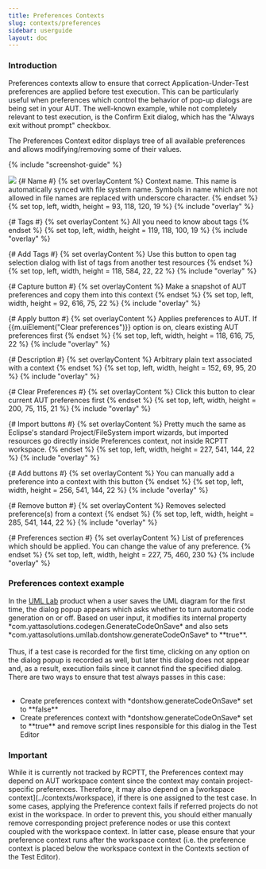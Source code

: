 ```yaml
---
title: Preferences Contexts
slug: contexts/preferences
sidebar: userguide
layout: doc
---
```


###  Introduction

Preferences contexts allow to ensure that correct Application-Under-Test preferences are applied before test execution. 
This can be particularly useful when preferences which control the behavior of pop-up dialogs are being set in your AUT. 
The well-known example, while not completely relevant to test execution, is the Confirm Exit dialog, which has the "Always exit without prompt" checkbox.

The Preferences Context editor displays tree of all available preferences and allows modifying/removing some of their values. 

{% include "screenshot-guide" %}
<div class="screenshot">
  <img src="{{site.url}}/shared/img/screenshot-preferences-context-editor.png"></img>
  {# Name #}
  {% set overlayContent %}
  Context name. This name is automatically synced with file system name. Symbols in name which are not allowed in file names are replaced with underscore character.
  {% endset %}
  {% set top, left, width, height = 93, 118, 120, 19 %}
  {% include "overlay" %}
  
  {# Tags #}
  {% set overlayContent %}
  All you need to know about tags
  {% endset %}
  {% set top, left, width, height = 119, 118, 100, 19 %}
  {% include "overlay" %}

  {# Add Tags #}
  {% set overlayContent %}
  Use this button to open tag selection dialog with list of tags from another test resources
  {% endset %}
  {% set top, left, width, height = 118, 584, 22, 22 %}
  {% include "overlay" %}
  
  {# Capture button  #}
  {% set overlayContent %}
  Make a snapshot of AUT preferences and copy them into this context
  {% endset %}
  {% set top, left, width, height = 92, 616, 75, 22 %}
  {% include "overlay" %}

  {# Apply button  #}
  {% set overlayContent %}
  Applies preferences to AUT.   If {{m.uiElement("Clear preferences")}} option is on, clears existing AUT preferences first
  {% endset %}
  {% set top, left, width, height = 118, 616, 75, 22 %}
  {% include "overlay" %}
  
   {# Description #}
  {% set overlayContent %}
  Arbitrary plain text associated with a context
  {% endset %}
  {% set top, left, width, height = 152, 69, 95, 20 %}
  {% include "overlay" %}

  {# Clear Preferences #}
  {% set overlayContent %}
  Click this button to clear current AUT preferences first
  {% endset %}
  {% set top, left, width, height = 200, 75, 115, 21 %}
  {% include "overlay" %}
  
  {# Import buttons #}
  {% set overlayContent %}
  Pretty much the same as Eclipse's standard Project/FileSystem import wizards, but imported resources go directly inside Preferences context, not inside RCPTT workspace.
  {% endset %}
  {% set top, left, width, height = 227, 541, 144, 22 %}
  {% include "overlay" %}
  
  {# Add buttons #}
  {% set overlayContent %}
  You can manually add a preference into a context with this button
  {% endset %}
  {% set top, left, width, height = 256, 541, 144, 22 %}
  {% include "overlay" %}
  
  {# Remove button #}
  {% set overlayContent %}
  Removes selected preference(s) from a context
  {% endset %}
  {% set top, left, width, height = 285, 541, 144, 22 %}
  {% include "overlay" %}
  
  {# Preferences section #}
  {% set overlayContent %}
  List of preferences which should be applied. You can change the value of any preference.
  {% endset %}
  {% set top, left, width, height = 227, 75, 460, 230 %}
  {% include "overlay" %}
  
  </div>
  
 
  <div class="panel panel-info">
  <div class="panel-heading">
    <h3 class="panel-title">Preferences context example</h3>
  </div>
  <div class="panel-body">
    In the <a href="http://uml-lab.com">UML Lab</a> product when a user saves the UML diagram for the first time, the dialog popup appears which asks whether to turn automatic code generation on or off. 
    Based on user input, it modifies its internal property *com.yattasolutions.codegen.GenerateCodeOnSave* and also sets *com.yattasolutions.umllab.dontshow.generateCodeOnSave* to **true**.
    <br><br>
	Thus, if a test case is recorded for the first time, clicking on any option on the dialog popup is recorded as well, but later this dialog does not appear and, as a result, execution fails since it cannot find the specified dialog. 
	There are two ways to ensure that test always passes in this case:
	<br><br>
<ul>
<li>Create preferences context with *dontshow.generateCodeOnSave* set to **false**</li>
<li>Create preferences context with *dontshow.generateCodeOnSave* set to **true** and remove script lines responsible for this dialog in the Test Editor</li>
<ul>  
  </div>
</div>

<div class="panel panel-warning">
<div class="panel-heading">
    <h3 class="panel-title">Important</h3>
  </div>
  <div class="panel-body">
    While it is currently not tracked by RCPTT, the Preferences context may depend on AUT workspace content since the context may contain project-specific preferences. 
    Therefore, it may also depend on a [workspace context](../contexts/workspace), if there is one assigned to the test case. 
    In some cases, applying the Preference context fails if referred projects do not exist in the workspace.
     In order to prevent this, you should either manually remove corresponding project preference nodes or use this context coupled with the workspace context. 
     In latter case, please ensure that your preference context runs after the workspace context (i.e. the preference context 
     is placed below the workspace context in the Contexts section of the Test Editor).
  </div>
</div>


  
